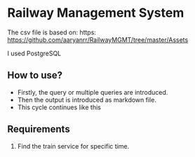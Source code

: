 # Railway Management System
The csv file is based on: https: https://github.com/aaryanrr/RailwayMGMT/tree/master/Assets

I used PostgreSQL

## How to use?
- Firstly, the query or multiple queries are introduced.
- Then the output is introduced as markdown file.
- This cycle continues like this 

## Requirements
1. Find the train service for specific time.
